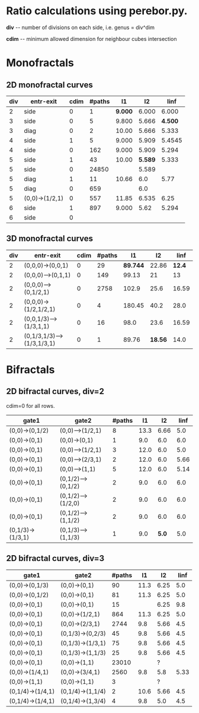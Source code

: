 # Ratio calculations using perebor.py.

**div** -- number of divisions on each side, i.e. genus = div^dim

**cdim** -- minimum allowed dimension for neighbour cubes intersection

# Monofractals

## 2D monofractal curves

|div|entr-exit      |cdim|#paths|l1   |l2   |linf |
|---|---------------|----|------|-----|-----|-----|
|2  |side           |0   |1     |**9.000**|6.000|6.000|
|3  |side           |0   |5     |9.800|5.666|**4.500**|
|3  |diag           |0   |2     |10.00|5.666|5.333|
|4  |side           |1   |5     |9.000|5.909|5.4545|
|4  |side           |0   |162   |9.000|5.909|5.294|
|5  |side           |1   |43    |10.00|**5.589**|5.333|
|5  |side           |0   |24850 |     |5.589|     |
|5  |diag           |1   |11    |10.66|6.0  |5.77 |
|5  |diag           |0   |659   |     |6.0  |     |
|5  |(0,0)->(1/2,1) |0   |557   |11.85|6.535|6.25 |
|6  |side           |1   |897   |9.000|5.62 |5.294|
|6  |side           |0   |      |     |     |     |

## 3D monofractal curves

|div|entr-exit              |cdim|#paths|l1   |l2   |linf |
|---|-----------------------|----|------|-----|-----|-----|
|2  |(0,0,0)->(0,0,1)       |0   |29    |**89.744**|22.86|**12.4**|
|2  |(0,0,0)-->(0,1,1)      |0   |149   |99.13|21   |13   |
|2  |(0,0,0)-->(0,1/2,1)    |0   |2758  |102.9|25.6 |16.59|
|2  |(0,0,0)->(1/2,1/2,1)   |0   |4     |180.45|40.2 |28.0|
|2  |(0,0,1/3)-->(1/3,1,1)  |0   |16    |98.0 |23.6 |16.59|
|2  |(0,1/3,1/3)-->(1/3,1/3,1)|0 |1     |89.76|**18.56**|14.0 |


# Bifractals

## 2D bifractal curves, div=2

cdim=0 for all rows.

|gate1           |gate2            |#paths|l1  |l2  |linf|
|----------------|-----------------|------|----|----|----|
|(0,0)->(0,1/2)  |(0,0)-->(1/2,1)  |8     |13.3|6.66|5.0 |
|(0,0)->(0,1)    |(0,0)->(0,1)     |1     |9.0 |6.0 |6.0 |
|(0,0)->(0,1)    |(0,0)-->(1/2,1)  |3     |12.0|6.0 |5.0 |
|(0,0)->(0,1)    |(0,0)-->(2/3,1)  |2     |12.0|6.0 |5.66|
|(0,0)->(0,1)    |(0,0)-->(1,1)    |5     |12.0|6.0 |5.14|
|(0,0)->(0,1)    |(0,1/2)-->(0,1/2)|2     |9.0 |6.0 |6.0 |
|(0,0)->(0,1)    |(0,1/2)-->(1/2,0)|2     |9.0 |6.0 |6.0 |
|(0,0)->(0,1)    |(0,1/2)-->(1,1/2)|2     |9.0 |6.0 |6.0 |
|(0,1/3)->(1/3,1)|(0,1/3)-->(1,1/3)|1     |9.0 |**5.0**|5.0 |

## 2D bifractal curves, div=3

|gate1           |gate2            |#paths|l1  |l2  |linf|
|----------------|-----------------|------|----|----|----|
|(0,0)->(0,1/3)  |(0,0)->(0,1)     |90    |11.3|6.25|5.0 |
|(0,0)->(0,1/2)  |(0,0)->(0,1)     |81    |11.3|6.25|5.0 |
|(0,0)->(0,1)    |(0,0)->(0,1)     |15    |    |6.25|9.8 |
|(0,0)->(0,1)    |(0,0)->(1/2,1)   |864   |11.3|6.25|5.0 |
|(0,0)->(0,1)    |(0,0)->(2/3,1)   |2744  |9.8 |5.66|4.5 |
|(0,0)->(0,1)    |(0,1/3)->(0,2/3) |45    |9.8 |5.66|4.5 |
|(0,0)->(0,1)    |(0,1/3)->(1/3,1) |75    |9.8 |5.66|4.5 |
|(0,0)->(0,1)    |(0,1/3)->(1,1/3) |25    |9.8 |5.66|4.5 |
|(0,0)->(0,1)    |(0,0)->(1,1)     |23010 |    |?   |    |
|(0,0)->(1/4,1)  |(0,0)->(3/4,1)   |2560  |9.8 |5.8 |5.33|
|(0,0)->(1,1)    |(0,0)->(1,1)     |3     |    |?   |    |
|(0,1/4)->(1/4,1)|(0,1/4)->(1,1/4) |2     |10.6|5.66|4.5 |
|(0,1/4)->(1/4,1)|(0,1/4)->(1,3/4) |4     |9.8 |5.0 |4.5 |
